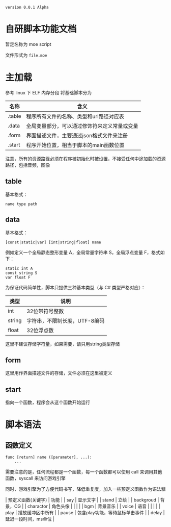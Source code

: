 `version 0.0.1 Alpha`

# 自研脚本功能文档

暂定名称为 moe script

文件形式为 `file.moe`

# 主加载

参考 linux 下 ELF 内存分段
将基础脚本分为


| 名称 | 含义 |
|--|--|
| .table | 程序所有文件的名称、类型和url路径对应表 |
| .data | 全局变量部分，可以通过修饰符来定义常量或变量 |
| .form | 界面描述文件，主要通过json格式文件来注册 |
| .start | 程序开始位置，相当于脚本的main函数位置 |

注意，所有的资源路径必须在程序被初始化时被设置，不接受任何中途加载的资源路径，包括音频，图像

## table

基本格式：

```text
name type path
```

## data

基本格式：

```text
[const|static|var] [int|string|float] name
```

例如定义一个全局静态整形变量 A，全局常量字符串 S，全局浮点变量 F，格式如下：

```
static int A
const string S
var float F
```

为保证代码简单性，脚本只提供三种基本类型（与 C# 类型严格对应）：

| 类型 | 说明 |
|-|-|
| int | 32位带符号整数 |
| string | 字符串，不限制长度，UTF-8编码 |
| float | 32位浮点数 |

这里不建议存储字符量，如果需要，请只用string类型存储

## form

这里用作界面描述文件的存储，文件必须在这里被定义

## start

指向一个函数，程序会从这个函数开始运行

# 脚本语法

## 函数定义

```text
func [return] name ([parameter], ...):
	...
```

需要注意的是，任何流程都是一个函数，每一个函数都可以使用 call 来调用其他函数，syscall 来访问游戏引擎

同时，游戏引擎为了方便代码书写，降低重复度，加入一些预定义函数作为语法糖

| 预定义函数(关键字) | 功能 |
| say | 显示文字 |
| stand | 立绘 |
| backgroud | 背景，CG |
| charactor | 角色头像 |
|  |  |
| bgm | 背景音乐 |
| voice | 语音 |
|  |  |
| play | 播放缓冲区中所有 |
| pause | 包含play功能，等待鼠标单击事件 |
| delay | 延迟一段时间，ms单位 |